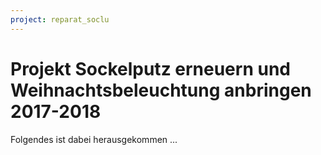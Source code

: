 ```yaml
---
project: reparat_soclu
---
```


# Projekt Sockelputz erneuern und Weihnachtsbeleuchtung anbringen 2017-2018

Folgendes ist dabei herausgekommen ...
